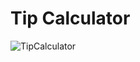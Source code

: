 # Tip Calculator
 
![TipCalculator](https://user-images.githubusercontent.com/116700223/226090194-90e6133f-4f19-4e67-98f9-8889e5199314.gif)
